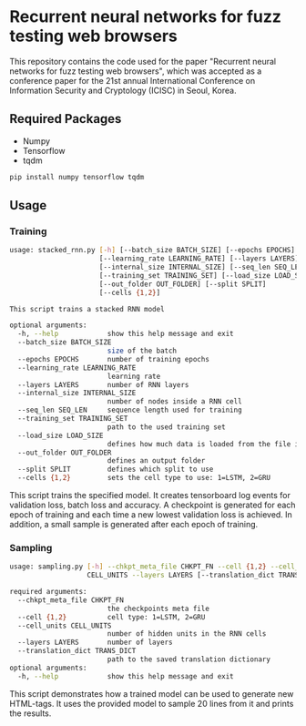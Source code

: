 # Recurrent neural networks for fuzz testing web browsers #

This repository contains the code used for the paper "Recurrent neural networks for fuzz testing web browsers", which was
accepted as a conference paper for the 21st annual International Conference on Information Security and Cryptology (ICISC) 
in Seoul, Korea. 

## Required Packages ##
* Numpy
* Tensorflow
* tqdm

```bash
pip install numpy tensorflow tqdm
```

## Usage ##
###  Training ###

```bash
usage: stacked_rnn.py [-h] [--batch_size BATCH_SIZE] [--epochs EPOCHS]
                      [--learning_rate LEARNING_RATE] [--layers LAYERS]
                      [--internal_size INTERNAL_SIZE] [--seq_len SEQ_LEN]
                      [--training_set TRAINING_SET] [--load_size LOAD_SIZE]
                      [--out_folder OUT_FOLDER] [--split SPLIT]
                      [--cells {1,2}]

This script trains a stacked RNN model

optional arguments:
  -h, --help            show this help message and exit
  --batch_size BATCH_SIZE
                        size of the batch
  --epochs EPOCHS       number of training epochs
  --learning_rate LEARNING_RATE
                        learning rate
  --layers LAYERS       number of RNN layers
  --internal_size INTERNAL_SIZE
                        number of nodes inside a RNN cell
  --seq_len SEQ_LEN     sequence length used for training
  --training_set TRAINING_SET
                        path to the used training set
  --load_size LOAD_SIZE
                        defines how much data is loaded from the file in bytes
  --out_folder OUT_FOLDER
                        defines an output folder
  --split SPLIT         defines which split to use
  --cells {1,2}         sets the cell type to use: 1=LSTM, 2=GRU
```

This script trains the specified model. It creates tensorboard log events for validation loss, batch loss and accuracy. 
A checkpoint is generated for each epoch of training and each time a new lowest validation loss is achieved. In addition,
a small sample is generated after each epoch of training.

 ### Sampling ###

```bash
usage: sampling.py [-h] --chkpt_meta_file CHKPT_FN --cell {1,2} --cell_units
                   CELL_UNITS --layers LAYERS [--translation_dict TRANS_DICT]

required arguments:
  --chkpt_meta_file CHKPT_FN
                        the checkpoints meta file
  --cell {1,2}          cell type: 1=LSTM, 2=GRU
  --cell_units CELL_UNITS
                        number of hidden units in the RNN cells
  --layers LAYERS       number of layers
  --translation_dict TRANS_DICT
                        path to the saved translation dictionary
optional arguments:
  -h, --help            show this help message and exit
```
This script demonstrates how a trained model can be used to generate new HTML-tags. It uses the provided model to sample
20 lines from it and prints the results.
